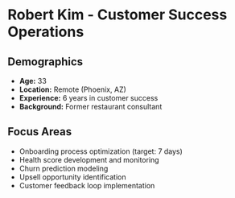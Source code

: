 # Robert Kim - Customer Success Operations

## Demographics
- **Age:** 33
- **Location:** Remote (Phoenix, AZ)
- **Experience:** 6 years in customer success
- **Background:** Former restaurant consultant

## Focus Areas
- Onboarding process optimization (target: 7 days)
- Health score development and monitoring
- Churn prediction modeling
- Upsell opportunity identification
- Customer feedback loop implementation